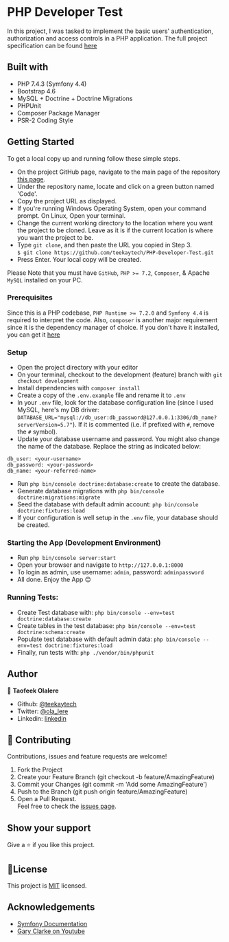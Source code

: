 # PHP Developer Test

In this project, I was tasked to implement the basic users' authentication,
authorization and access controls in a PHP application. The full project
specification can be found [here](docs/PHP-Developer-test.pdf)

## Built with

- PHP 7.4.3 (Symfony 4.4)
- Bootstrap 4.6
- MySQL + Doctrine + Doctrine Migrations
- PHPUnit
- Composer Package Manager
- PSR-2 Coding Style

## Getting Started

To get a local copy up and running follow these simple steps.

- On the project GitHub page, navigate to the main page of the repository [this page](https://github.com/teekaytech/PHP-Developer-Test).
- Under the repository name, locate and click on a green button named 'Code'.
- Copy the project URL as displayed.
- If you're running Windows Operating System, open your command prompt. On Linux, Open your terminal.
- Change the current working directory to the location where you want the project to be cloned. Leave as it is if the current location is where you want the project to be.
- Type `git clone`, and then paste the URL you copied in Step 3.<br>
  `$ git clone https://github.com/teekaytech/PHP-Developer-Test.git`
- Press Enter. Your local copy will be created.

Please Note that you must have `GitHub`, `PHP >= 7.2`, `Composer`, & Apache `MySQL` installed on your PC.

### Prerequisites

Since this is a PHP codebase, `PHP Runtime >= 7.2.0` and `Symfony 4.4` is required to interpret the code.
Also, `composer` is another major requirement since it is the dependency manager of choice. If you don't have it
installed, you can get it [here](https://getcomposer.org/)

### Setup

- Open the project directory with your editor
- On your terminal, checkout to the development (feature) branch with `git checkout development`
- Install dependencies with `composer install`
- Create a copy of the `.env.example` file and rename it to `.env`
- In your `.env` file, look for the database configuration line
  (since I used MySQL, here's my DB driver: `DATABASE_URL="mysql://db_user:db_password@127.0.0.1:3306/db_name?serverVersion=5.7"`).
  If it is commented (i.e. if prefixed with `#`, remove the `#` symbol).
- Update your database username and password. You might also change the name of the database.
  Replace the string as indicated below:

```
db_user: <your-username>
db_password: <your-password>
db_name: <your-referred-name>
```

- Run `php bin/console doctrine:database:create` to create the database.
- Generate database migrations with `php bin/console doctrine:migrations:migrate`
- Seed the database with default admin account: `php bin/console doctrine:fixtures:load`
- If your configuration is well setup in the `.env` file, your database should be created.

### Starting the App (Development Environment)

- Run `php bin/console server:start`
- Open your browser and navigate to `http://127.0.0.1:8000`
- To login as admin, use username: `admin`, password: `adminpassword`
- All done. Enjoy the App :blush:

### Running Tests:

- Create Test database with: `php bin/console --env=test doctrine:database:create`
- Create tables in the test database: `php bin/console --env=test doctrine:schema:create`
- Populate test database with default admin data: `php bin/console --env=test doctrine:fixtures:load`
- Finally, run tests with: `php ./vendor/bin/phpunit`

## Author

👤 **Taofeek Olalere**

- Github: [@teekaytech](https://github.com/teekaytech)
- Twitter: [@ola_lere](https://twitter.com/ola_lere)
- Linkedin: [linkedin](https://linkedin.com/in/olaleretaofeek)

## 🤝 Contributing

Contributions, issues and feature requests are welcome!

1. Fork the Project
2. Create your Feature Branch (git checkout -b feature/AmazingFeature)
3. Commit your Changes (git commit -m 'Add some AmazingFeature')
4. Push to the Branch (git push origin feature/AmazingFeature)
5. Open a Pull Request.<br>
   Feel free to check the [issues page](issues/).

## Show your support

Give a ⭐️ if you like this project.

## 📝License

This project is [MIT](lic.url) licensed.

## Acknowledgements

- [Symfony Documentation](https://symfony.com/doc/current/index.html)
- [Gary Clarke on Youtube](https://www.youtube.com/channel/UCA2dkCp5DZj7HE0-6IX5ZHQ)
